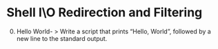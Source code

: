 # Shell I\O Redirection and Filtering
0. Hello World- > Write a script that prints “Hello, World”, followed by a new line to the standard output.
